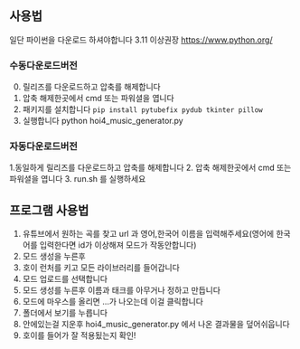 ## 사용법
일단 파이썬을 다운로드 하셔야합니다
3.11 이상권장
https://www.python.org/


### 수동다운로드버전


0. 릴리즈를 다운로드하고 압축를 해제합니다
1. 압축 해제한곳에서 cmd 또는 파워셜을 엽니다
2. 패키지를 설치합니다
   ```pip install pytubefix pydub tkinter pillow```
3. 실행합니다 python hoi4_music_generator.py


### 자동다운로드버전
1.동일하게 릴리즈를 다운로드하고 압축를 해제합니다
2. 압축 해제한곳에서 cmd 또는 파워셜을 엽니다
3. run.sh 를 실행하세요

## 프로그램 사용법
1. 유튜브에서 원하는 곡를 찾고 url 과 영어,한국어 이름을 입력해주세요(영어에 한국어를 입력한다면 id가 이상해져 모드가 작동안합니다)
2. 모드 생성을 누른후
3.  호이 런처를 키고 모든 라이브러리를 들어갑니다
4.   모드 업로드를 선택합니다
5.  모드 생성를 누른후 이름과 태크를 아무거나 정하고 만듭니다
6.  모드에 마우스를 올리면 ...가 나오는데 이걸 클릭합니다
7. 폴더에서 보기를 누릅니다
8. 안에있는걸 지운후 hoi4_music_generator.py 에서 나온 결과물을 덮어쉬웁니다
9. 호이를 들어가 잘 적용됬는지 확인!
